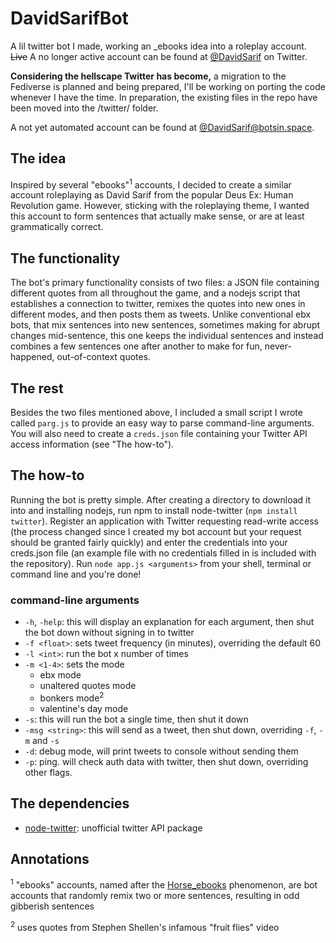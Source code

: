 # DavidSarifBot
A lil twitter bot I made, working an \_ebooks idea into a roleplay account. ~~Live~~ A no longer active account can be found at [@DavidSarif](https://twitter.com/DavidSarif) on Twitter.

**Considering the hellscape Twitter has become,** a migration to the Fediverse is planned and being prepared, I'll be working on porting the code whenever I have the time. In preparation, the existing files in the repo have been moved into the /twitter/ folder.

A not yet automated account can be found at [@DavidSarif@botsin.space](https://botsin.space/@DavidSarif).

## The idea
Inspired by several "ebooks"&zwj;<sup>1</sup> accounts, I decided to create a similar account roleplaying as David Sarif from the popular Deus Ex: Human Revolution game. However, sticking with the roleplaying theme, I wanted this account to form sentences that actually make sense, or are at least grammatically correct.

## The functionality
The bot's primary functionality consists of two files: a JSON file containing different quotes from all throughout the game, and a nodejs script that establishes a connection to twitter, remixes the quotes into new ones in different modes, and then posts them as tweets. Unlike conventional ebx bots, that mix sentences into new sentences, sometimes making for abrupt changes mid-sentence, this one keeps the individual sentences and instead combines a few sentences one after another to make for fun, never-happened, out-of-context quotes.

## The rest
Besides the two files mentioned above, I included a small script I wrote called `parg.js` to provide an easy way to parse command-line arguments. You will also need to create a `creds.json` file containing your Twitter API access information (see "The how-to").

## The how-to
Running the bot is pretty simple. After creating a directory to download it into and installing nodejs, run npm to install node-twitter (`npm install twitter`). Register an application with Twitter requesting read-write access (the process changed since I created my bot account but your request should be granted fairly quickly) and enter the credentials into your creds.json file (an example file with no credentials filled in is included with the repository). Run `node app.js <arguments>` from your shell, terminal or command line and you're done!

### command-line arguments
* `-h`, `-help`: this will display an explanation for each argument, then shut the bot down without signing in to twitter
* `-f <float>`: sets tweet frequency (in minutes), overriding the default 60
* `-l <int>`: run the bot x number of times
* `-m <1-4>`: sets the mode
  * ebx mode
  * unaltered quotes mode
  * bonkers mode&zwj;<sup>2</sup>
  * valentine's day mode
* `-s`: this will run the bot a single time, then shut it down
* `-msg <string>`: this will send <string> as a tweet, then shut down, overriding `-f`, `-m` and `-s`
* `-d`: debug mode, will print tweets to console without sending them
* `-p`: ping. will check auth data with twitter, then shut down, overriding other flags.

## The dependencies
* [node-twitter](https://github.com/desmondmorris/node-twitter): unofficial twitter API package

## Annotations
<sup>1</sup> "ebooks" accounts, named after the [Horse_ebooks](https://en.wikipedia.org/wiki/Horse_ebooks) phenomenon, are bot accounts that randomly remix two or more sentences, resulting in odd gibberish sentences

<sup>2</sup> uses quotes from Stephen Shellen's infamous "fruit flies" video
